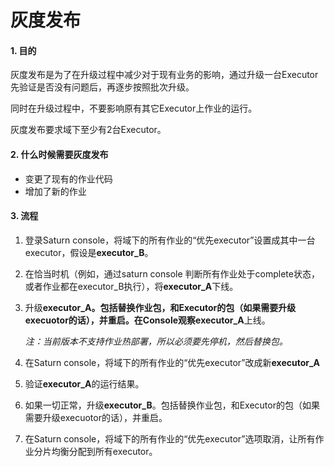 # 灰度发布

#### 1. 目的

灰度发布是为了在升级过程中减少对于现有业务的影响，通过升级一台Executor先验证是否没有问题后，再逐步按照批次升级。

同时在升级过程中，不要影响原有其它Executor上作业的运行。

灰度发布要求域下至少有2台Executor。

#### 2. 什么时候需要灰度发布

- 变更了现有的作业代码
- 增加了新的作业

#### 3. 流程

1. 登录Saturn console，将域下的所有作业的“优先executor”设置成其中一台executor，假设是**executor_B**。

2. 在恰当时机（例如，通过saturn console 判断所有作业处于complete状态，或者作业都在executor_B执行），将**executor_A**下线。

3. 升级**executor_A。**包括替换作业包，和Executor的包（如果需要升级execuotor的话），并重启。在Console观察**executor_A**上线。

   *注：当前版本不支持作业热部署，所以必须要先停机，然后替换包。*

4. 在Saturn console，将域下的所有作业的“优先executor”改成新**executor_A**

5. 验证**executor_A**的运行结果。

6. 如果一切正常，升级**executor_B**。包括替换作业包，和Executor的包（如果需要升级execuotor的话），并重启。

7. 在Saturn console，将域下的所有作业的“优先executor”选项取消，让所有作业分片均衡分配到所有executor。

